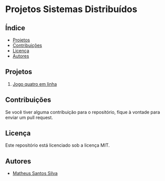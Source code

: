 # Projetos Sistemas Distribuídos

## Índice

* [Projetos](#projetos)
* [Contribuições](#contribuições)
* [Licença](#licença)
* [Autores](#autores)

## Projetos

1. [Jogo quatro em linha]("https://github.com/matheusssilva991/sistemas_distribuidos/jogo_quatro_linhas")

## Contribuições

Se você tiver alguma contribuição para o repositório, fique à vontade para enviar um pull request.

## Licença

Este repositório está licenciado sob a licença MIT.

## Autores

* [Matheus Santos Silva](https://github.com/matheusssilva991)
